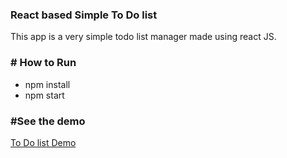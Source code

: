 <h3>
    React based Simple To Do list
</h3>
<p>This app is a very simple todo list manager made using react JS.</p>


<h3>
    # How to Run
</h3>
<ul>
    <li>npm install</li>
    <li>npm start</li>
</ul>

<h3>
    #See the demo
</h3>
<a href="https://debashish4.github.io/simpleReactToDo" target="_blank">To Do list Demo</p>